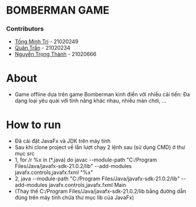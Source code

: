 # BOMBERMAN GAME
### Contributors
* [Tống Minh Trí](https://github.com/TongMinhTri) -  21020249
* [Quân Trần](https://github.com/quanandon) - 21020234
* [Nguyễn Trọng Thành](https://github.com/heyniem) - 21020666


# About
- Game offline dựa trên game Bomberman kinh điển với nhiều cải tiến: Đa dạng loại yêu quái với tính năng khác nhau, nhiều màn chơi, ...

# How to run
- Đã cài đặt JavaFx và JDK trên máy tính
- Sau khi clone project về lần lượt chạy 2 lệnh sau (sử dụng CMD) ở thư mục src
- 1, for /r %x in (*.java) do javac --module-path "C:/Program Files/Java/javafx-sdk-21.0.2/lib" --add-modules javafx.controls,javafx.fxml "%x"
- 2, java --module-path "C:/Program Files/Java/javafx-sdk-21.0.2/lib" --add-modules javafx.controls,javafx.fxml Main
- (Thay thế C:/Program Files/Java/javafx-sdk-21.0.2/lib bằng đường dẫn đúng trên máy tính chứa thư mục lib của JavaFx)




